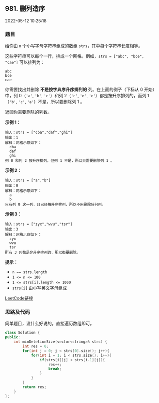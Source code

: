 ## 981. 删列造序

2022-05-12 10:25:18

### 题目

给你由 ``n`` 个小写字母字符串组成的数组 ``strs``，其中每个字符串长度相等。

这些字符串可以每个一行，排成一个网格。例如，``strs = ["abc", "bce", "cae"]`` 可以排列为：

```
abc
bce
cae
```

你需要找出并删除 **不是按字典序升序排列的** 列。在上面的例子（下标从 0 开始）中，列 0（``'a'``, ``'b'``, ``'c'``）和列 2（``'c'``, ``'e'``, ``'e'``）都是按升序排列的，而列 1（``'b'``, ``'c'``, ``'a'``）不是，所以要删除列 1 。

返回你需要删除的列数。

 

**示例 1：**

```
输入：strs = ["cba","daf","ghi"]
输出：1
解释：网格示意如下：
  cba
  daf
  ghi
列 0 和列 2 按升序排列，但列 1 不是，所以只需要删除列 1 。
```

**示例 2：**

```
输入：strs = ["a","b"]
输出：0
解释：网格示意如下：
  a
  b
只有列 0 这一列，且已经按升序排列，所以不用删除任何列。
```

**示例 3：**

```
输入：strs = ["zyx","wvu","tsr"]
输出：3
解释：网格示意如下：
  zyx
  wvu
  tsr
所有 3 列都是非升序排列的，所以都要删除。
```

 

**提示：**


- ``n == strs.length``
- ``1 <= n <= 100``
- ``1 <= strs[i].length <= 1000``
- ``strs[i]`` 由小写英文字母组成



[LeetCode链接](https://leetcode-cn.com/problems/delete-columns-to-make-sorted/)

### 思路及代码

简单题目，没什么好说的，直接遍历数组即可。

```cpp
class Solution {
public:
    int minDeletionSize(vector<string>& strs) {
        int res = 0;
        for(int j = 0; j < strs[0].size(); j++){
            for(int i = 1; i < strs.size(); i++){
                if(strs[i][j] < strs[i-1][j]){
                    res++;
                    break;
                }    
            }
        }
        return res;
    }
};
```